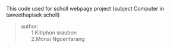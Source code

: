 This code used for scholl webpage project (subject Computer in taweethapisek scholl)  
>author:  
&nbsp; &nbsp; &nbsp; &nbsp;1.Kitiphon sraubon  
&nbsp; &nbsp; &nbsp; &nbsp;2.Monai Ngoenfarang
